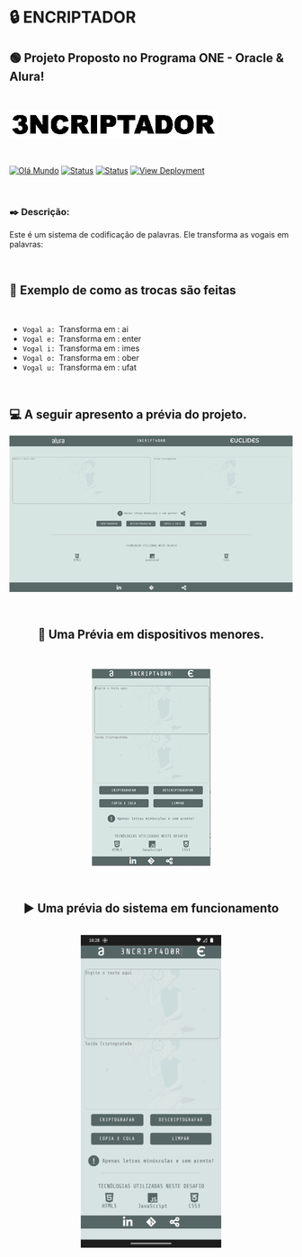 # :lock: ENCRIPTADOR

## 	:green_circle: Projeto Proposto no Programa ONE - Oracle & Alura!

<br>

[![Capa](img/banner.gif)](https://github.com/euclides981/criptografia#readme) 

<br>

[![Olá Mundo](https://shields.io/badge/Olá-Mundo-blue)](https://github.com/euclides981/criptografia#readme) 
[![Status](https://shields.io/badge/STATUS-V%200.1%20Concluído-green)](https://github.com/euclides981/criptografia#readme) 
[![Status](https://shields.io/badge/Tecnologias%20Utilizadas-|%20HTML%205%20|%20CSS%203%20|%20JavaScript%20|-orange)](https://github.com/euclides981/criptografia#readme) 
[![View Deployment](https://shields.io/badge/View-Deployment-yellow.svg)](https://euclides981.github.io/criptografia) 

<br>

### :black_nib: Descrição:

Este é um sistema de codificação de palavras. Ele transforma as vogais em palavras:

<br>

## :arrows_counterclockwise: Exemplo de como as trocas são feitas

<br>

- `Vogal a: `Transforma em : ai
- `Vogal e: `Transforma em : enter
- `Vogal i: `Transforma em : imes
- `Vogal o: `Transforma em : ober
- `Vogal u: `Transforma em : ufat

<br>

## :computer: A seguir apresento a prévia do projeto.

[![Prévia do Projeto](img/previa.png)](https://github.com/euclides981/criptografia#readme)

<br>

## <center>	:iphone: Uma Prévia em dispositivos menores. </center>

<br>

[ <center> ![Prévia do Projeto](img/previa_mobile.png)](https://github.com/euclides981/criptografia#readme) </center>

<br>

## <center> :arrow_forward: Uma prévia do sistema em funcionamento </center>

<br>

<center> <a href="https://github.com/euclides981/criptografia#readme"><img src="img/previa.gif" width="250" ></a> </center>

<br>